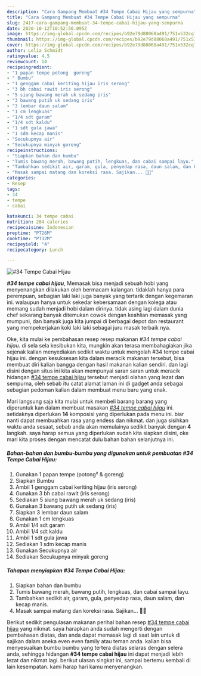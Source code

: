 ```yaml
---
description: "Cara Gampang Membuat #34 Tempe Cabai Hijau yang sempurna"
title: "Cara Gampang Membuat #34 Tempe Cabai Hijau yang sempurna"
slug: 2417-cara-gampang-membuat-34-tempe-cabai-hijau-yang-sempurna
date: 2020-10-12T10:52:50.095Z
image: https://img-global.cpcdn.com/recipes/b92e79d88068a491/751x532cq70/34-tempe-cabai-hijau-foto-resep-utama.jpg
thumbnail: https://img-global.cpcdn.com/recipes/b92e79d88068a491/751x532cq70/34-tempe-cabai-hijau-foto-resep-utama.jpg
cover: https://img-global.cpcdn.com/recipes/b92e79d88068a491/751x532cq70/34-tempe-cabai-hijau-foto-resep-utama.jpg
author: Lelia Schmidt
ratingvalue: 4.5
reviewcount: 14
recipeingredient:
- "1 papan tempe potong  goreng"
- " Bumbu"
- "1 genggam cabai keriting hijau iris serong"
- "3 bh cabai rawit iris serong"
- "5 siung bawang merah uk sedang iris"
- "3 bawang putih uk sedang iris"
- "3 lembar daun salam"
- "1 cm lengkuas"
- "1/4 sdt garam"
- "1/4 sdt kaldu"
- "1 sdt gula jawa"
- "1 sdm kecap manis"
- "Secukupnya air"
- "Secukupnya minyak goreng"
recipeinstructions:
- "Siapkan bahan dan bumbu"
- "Tumis bawang merah, bawang putih, lengkuas, dan cabai sampai layu."
- "Tambahkan sedikit air, garam, gula, penyedap rasa, daun salam, dan kecap manis."
- "Masak sampai matang dan koreksi rasa. Sajikan... 👩‍🍳"
categories:
- Resep
tags:
- 34
- tempe
- cabai

katakunci: 34 tempe cabai 
nutrition: 284 calories
recipecuisine: Indonesian
preptime: "PT26M"
cooktime: "PT32M"
recipeyield: "4"
recipecategory: Lunch

---
```



![#34 Tempe Cabai Hijau](https://img-global.cpcdn.com/recipes/b92e79d88068a491/751x532cq70/34-tempe-cabai-hijau-foto-resep-utama.jpg)

<b><i>#34 tempe cabai hijau</i></b>, Memasak bisa menjadi sebuah hobi yang menyenangkan dilakukan oleh bermacam kalangan. tidaklah hanya para perempuan, sebagian laki laki juga banyak yang tertarik dengan kegemaran ini. walaupun hanya untuk sekedar kebersamaan dengan kolega atau memang sudah menjadi hobi dalam dirinya. tidak asing lagi dalam dunia chef sekarang banyak ditemukan cowok dengan keahlian memasak yang mumpuni, dan banyak juga kita jumpai di berbagai depot dan restaurant yang mempekerjakan koki laki laki sebagai juru masak terbaik nya.



Oke, kita mulai ke pembahasan resep resep makanan <i>#34 tempe cabai hijau</i>. di sela sela kesibukan kita, mungkin akan terasa membahagiakan jika sejenak kalian menyediakan sedikit waktu untuk mengolah #34 tempe cabai hijau ini. dengan kesuksesan kita dalam meracik makanan tersebut, bisa membuat diri kalian bangga dengan hasil makanan kalian sendiri. dan lagi disini dengan situs ini kita akan mempunyai saran saran untuk meracik hidangan <u>#34 tempe cabai hijau</u> tersebut menjadi olahan yang lezat dan sempurna, oleh sebab itu catat alamat laman ini di gadget anda sebagai sebagian pedoman kalian dalam membuat menu baru yang enak.


Mari langsung saja kita mulai untuk membeli barang barang yang diperuntuk kan dalam membuat masakan <u><i>#34 tempe cabai hijau</i></u> ini. setidaknya diperlukan <b>14</b> komposisi yang diperlukan pada menu ini. biar nanti dapat membuahkan rasa yang endess dan nikmat. dan juga sisihkan waktu anda sesaat, sebab anda akan memulainya sedikit banyak dengan <b>4</b> langkah. saya harap semua yang diperlukan sudah kita siapkan disini, oke mari kita proses dengan mencatat dulu bahan bahan selanjutnya ini.

<!--inarticleads1-->

##### Bahan-bahan dan bumbu-bumbu yang digunakan untuk pembuatan #34 Tempe Cabai Hijau:

1. Gunakan 1 papan tempe (potong² &amp; goreng)
1. Siapkan  Bumbu
1. Ambil 1 genggam cabai keriting hijau (iris serong)
1. Gunakan 3 bh cabai rawit (iris serong)
1. Sediakan 5 siung bawang merah uk sedang (iris)
1. Gunakan 3 bawang putih uk sedang (iris)
1. Siapkan 3 lembar daun salam
1. Gunakan 1 cm lengkuas
1. Ambil 1/4 sdt garam
1. Ambil 1/4 sdt kaldu
1. Ambil 1 sdt gula jawa
1. Sediakan 1 sdm kecap manis
1. Gunakan Secukupnya air
1. Sediakan Secukupnya minyak goreng




<!--inarticleads2-->

##### Tahapan menyiapkan #34 Tempe Cabai Hijau:

1. Siapkan bahan dan bumbu
1. Tumis bawang merah, bawang putih, lengkuas, dan cabai sampai layu.
1. Tambahkan sedikit air, garam, gula, penyedap rasa, daun salam, dan kecap manis.
1. Masak sampai matang dan koreksi rasa. Sajikan... 👩‍🍳




Berikut sedikit pengulasan makanan perihal bahan resep <u>#34 tempe cabai hijau</u> yang nikmat. saya harapkan anda sudah mengerti dengan pembahasan diatas, dan anda dapat memasak lagi di saat lain untuk di sajikan dalam aneka even even family atau teman anda. kalian bisa menyesuaikan bumbu bumbu yang tertera diatas selaras dengan selera anda, sehingga hidangan <b>#34 tempe cabai hijau</b> ini dapat menjadi lebih lezat dan nikmat lagi. berikut ulasan singkat ini, sampai bertemu kembali di lain kesempatan. kami harap hari kamu menyenangkan.
